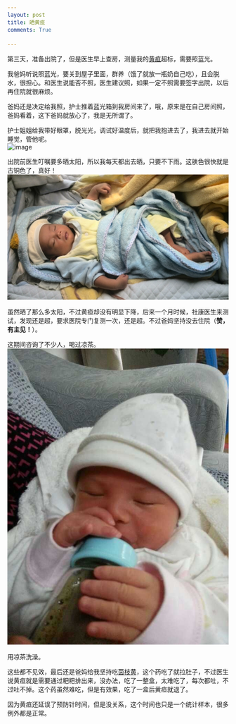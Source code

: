 ```yaml
---
layout: post
title: 晒黄疸
comments: True

---
```

第三天，准备出院了，但是医生早上查房，测量我的[黄疸](http://baike.baidu.com/view/136162.htm)超标，需要照蓝光。  

我爸妈听说照蓝光，要关到屋子里面，群养（饿了就放一瓶奶自己吃），且会脱水，很担心。和医生说能否不照，医生建议照，如果一定不照需要签字出院，以后再住院就很麻烦。  

爸妈还是决定给我照，护士推着蓝光箱到我房间来了，哦，原来是在自己房间照，爸妈看着，这下爸妈就放心了，我是无所谓了。  

护士姐姐给我带好眼罩，脱光光，调试好温度后，就把我抱进去了，我进去就开始睡觉，管他呢。  
![image](/images/IMG_20140325_113627.jpg)  

出院前医生叮嘱要多晒太阳，所以我每天都出去晒，只要不下雨。这肤色很快就是古铜色了，真好！  
![image](/images/IMG_20140404_130202.jpg)  

虽然晒了那么多太阳，不过黄疸却没有明显下降，后来一个月时候，社康医生来测试，发现还是超，要求医院专门复测一次，还是超。不过爸妈坚持没去住院（**赞，有主见！**）。  

这期间咨询了不少人，喝过凉茶。  
![image](/images/mmexport1396318444483.jpg)

用凉茶洗澡。  


这些都不见效，最后还是爸妈给我坚持吃[茵枝黄](http://baike.baidu.com/view/1424170.htm?fr=aladdin)，这个药吃了就拉肚子，不过医生说黄疸就是需要通过粑粑排出来，没办法，吃了一整盒，太难吃了，每次都吐，不过吐不掉。这个药虽然难吃，但是有效果，吃了一盒后黄疸就退了。

因为黄疸还延误了预防针时间，但是没关系，这个时间也只是一个统计样本，很多例外都是正常。